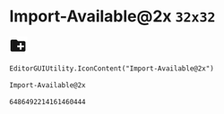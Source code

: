 # Import-Available@2x `32x32`
<img src="/img/Import-Available@2x.png" width=32 height=32>

``` CSharp
EditorGUIUtility.IconContent("Import-Available@2x")
```
```
Import-Available@2x
```
```
6486492214161460444
```
